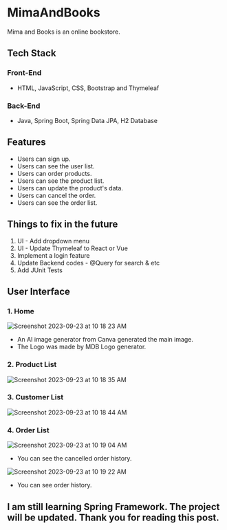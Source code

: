 # MimaAndBooks 
Mima and Books is an online bookstore.

## Tech Stack
### Front-End
- HTML, JavaScript, CSS, Bootstrap and Thymeleaf 
### Back-End
- Java, Spring Boot, Spring Data JPA, H2 Database
  
## Features
- Users can sign up.
- Users can see the user list.
- Users can order products.
- Users can see the product list.
- Users can update the product's data.
- Users can cancel the order.
- Users can see the order list.
   
## Things to fix in the future 
1. UI - Add dropdown menu
2. UI - Update Thymeleaf to React or Vue
3. Implement a login feature
4. Update Backend codes - @Query for search & etc
5. Add JUnit Tests
  
## User Interface
### 1. Home
![Screenshot 2023-09-23 at 10 18 23 AM](https://github.com/mmkp20/MimaAndBooks/assets/78986796/b61b09be-5dc5-4215-9926-6a2985f59739)
- An AI image generator from Canva generated the main image.
- The Logo was made by MDB Logo generator.

### 2. Product List
![Screenshot 2023-09-23 at 10 18 35 AM](https://github.com/mmkp20/MimaAndBooks/assets/78986796/6fde63e1-fc73-4807-99c6-85ce93a7f905)

### 3. Customer List
![Screenshot 2023-09-23 at 10 18 44 AM](https://github.com/mmkp20/MimaAndBooks/assets/78986796/e0eecd15-1f9d-40f6-bf7e-f25b1bf80397)

### 4. Order List
![Screenshot 2023-09-23 at 10 19 04 AM](https://github.com/mmkp20/MimaAndBooks/assets/78986796/5b2b2a13-35b0-44e6-9323-46d890a36d2a)
- You can see the cancelled order history.
  
![Screenshot 2023-09-23 at 10 19 22 AM](https://github.com/mmkp20/MimaAndBooks/assets/78986796/baf179b9-4334-406f-b457-0f394648d5b9)
- You can see order history.
  
## I am still learning Spring Framework. The project will be updated. Thank you for reading this post.
